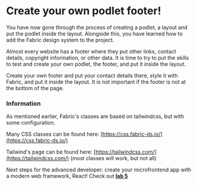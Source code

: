 # Create your own podlet footer!

You have now gone through the process of creating a podlet, a layout and put the podlet inside the layout. Alongside this, you have learned how to add the Fabric design system to the project.

Almost every website has a footer where they put other links, contact details, copyright information, or other data. It is time to try to put the skills to test and create your own podlet, the footer, and put it inside the layout.

Create your own footer and put your contact details there, style it with Fabric, and put it inside the layout. It is not important if the footer is not at the bottom of the page.

### Information

As mentioned earlier, Fabric's classes are based on tailwindcss, but with some configuration.

Many CSS classes can be found here: [https://css.fabric-ds.io/](https://css.fabric-ds.io/)

Tailwind's page can be found here: [https://tailwindcss.com/](https://tailwindcss.com/) (most classes will work, but not all)

Next steps for the advanced developer: create your microfrontend app with a modern web framework, React! Check out [**lab 5**](https://github.com/Paalar/your-finn-marketplace/blob/main/labs/lab5.md)